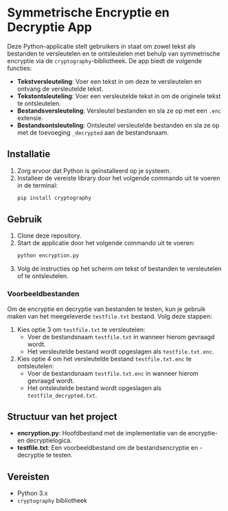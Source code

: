 
# Symmetrische Encryptie en Decryptie App

Deze Python-applicatie stelt gebruikers in staat om zowel tekst als bestanden te versleutelen en te ontsleutelen met behulp van symmetrische encryptie via de `cryptography`-bibliotheek. De app biedt de volgende functies:
- **Tekstversleuteling**: Voer een tekst in om deze te versleutelen en ontvang de versleutelde tekst.
- **Tekstontsleuteling**: Voer een versleutelde tekst in om de originele tekst te ontsleutelen.
- **Bestandsversleuteling**: Versleutel bestanden en sla ze op met een `.enc` extensie.
- **Bestandsontsleuteling**: Ontsleutel versleutelde bestanden en sla ze op met de toevoeging `_decrypted` aan de bestandsnaam.

## Installatie
1. Zorg ervoor dat Python is geïnstalleerd op je systeem.
2. Installeer de vereiste library door het volgende commando uit te voeren in de terminal:
   ```bash
   pip install cryptography
   ```

## Gebruik
1. Clone deze repository.
2. Start de applicatie door het volgende commando uit te voeren:
   ```bash
   python encryption.py
   ```
3. Volg de instructies op het scherm om tekst of bestanden te versleutelen of te ontsleutelen.

### Voorbeeldbestanden
Om de encryptie en decryptie van bestanden te testen, kun je gebruik maken van het meegeleverde `testfile.txt` bestand. Volg deze stappen:
1. Kies optie 3 om `testfile.txt` te versleutelen:
   - Voer de bestandsnaam `testfile.txt` in wanneer hierom gevraagd wordt.
   - Het versleutelde bestand wordt opgeslagen als `testfile.txt.enc`.
2. Kies optie 4 om het versleutelde bestand `testfile.txt.enc` te ontsleutelen:
   - Voer de bestandsnaam `testfile.txt.enc` in wanneer hierom gevraagd wordt.
   - Het ontsleutelde bestand wordt opgeslagen als `testfile_decrypted.txt`.

## Structuur van het project
- **encryption.py**: Hoofdbestand met de implementatie van de encryptie- en decryptielogica.
- **testfile.txt**: Een voorbeeldbestand om de bestandsencryptie en -decryptie te testen.

## Vereisten
- Python 3.x
- `cryptography` bibliotheek
